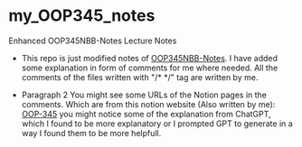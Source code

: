 # my_OOP345_notes
Enhanced OOP345NBB-Notes Lecture Notes

* This repo is just modified notes of [OOP345NBB-Notes](https://github.com/Seneca-345305/OOP345NBB-Notes). I have added some explanation in form of comments for me where needed. All the comments of the files written with "/* */" tag are written by me.

* Paragraph 2 You might see some URLs of the Notion pages in the comments. Which are from this notion website (Also written by me): [OOP-345](https://plaid-success-bf7.notion.site/OOP-345-7a9f95024b6b407bba84cc462457cbd4)
you might notice some of the explanation from ChatGPT, which I found to be more explanatory or I prompted GPT to generate in a way I found them to be more helpfull.
